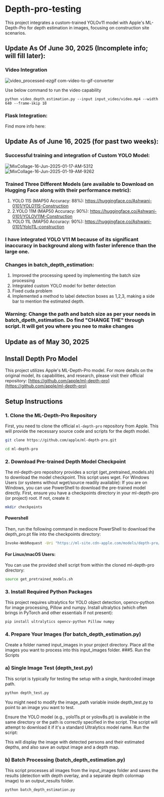 # Depth-pro-testing
This project integrates a custom-trained YOLOv11 model with Apple's ML-Depth-Pro for depth estimation in images, focusing on construction site scenarios.
## Update As Of June 30, 2025 (Incomplete info; will fill later):
### Video Integration

![video_processed-ezgif com-video-to-gif-converter](https://github.com/user-attachments/assets/1ab6d2b4-6bdb-4d12-9047-f26f86fecdff)

Use below command to run the video capability

```
python video_depth_estimation.py --input input_video/video.mp4 --width 640 --frame-skip 10
```

### Flask Integration:
Find more info here: 

## Update As of June 16, 2025 (for past two weeks):
### Successful training and integration of Custom YOLO Model:
  ![MixCollage-16-Jun-2025-01-17-AM-5312](https://github.com/user-attachments/assets/6cfb825a-965e-4ff0-93e7-c3275de7bbba)
  ![MixCollage-16-Jun-2025-01-19-AM-9262](https://github.com/user-attachments/assets/5c6f1cd7-46ef-428c-90d1-2b270df1c111)
  ### Trained Three Different Models (are available to Download on Hugging Face along with their performance metric):
  1. YOLO 11S (MAP50 Accuracy: 88%): https://huggingface.co/Ashwani-0101/YOLO11S-Construction
  2. 2.YOLO 11M (MAP50 Accuracy: 90%): https://huggingface.co/Ashwani-0101/YOLOV11M-Construction
  3. YOLO 11L (MAP50 Accuracy: 90%): https://huggingface.co/Ashwani-0101/Yolo11L-construction
### I have integrated YOLO V11 M because of its significant inaccuracy in background along with faster inference than the large one.
### Changes in batch_depth_estimation:

  1. Improved the processing speed by implementing the batch size processing
  2. Integrated custom YOLO model for better detection
  3. Fixed cuda problem
  4. Implemented a method to label detection boxes as 1,2,3, making a side bar to mention the estimated depth.

### Warning: Change the path and batch size as per your needs in batch_dpeth_estimation. Do find "CHANGE THE" through script. It will get you where you nee to make changes 
  
## Update as of May 30, 2025
## Install Depth Pro Model

This project utilizes Apple's ML-Depth-Pro model. For more details on the original model, its capabilities, and research, please visit their official repository:
[https://github.com/apple/ml-depth-pro](https://github.com/apple/ml-depth-pro)

## Setup Instructions

### 1. Clone the ML-Depth-Pro Repository

First, you need to clone the official `ml-depth-pro` repository from Apple. This will provide the necessary source code and scripts for the depth model.

```bash
git clone https://github.com/apple/ml-depth-pro.git
```
```bash
cd ml-depth-pro
```
### 2. Download Pre-trained Depth Model Checkpoint
The ml-depth-pro repository provides a script (get_pretrained_models.sh) to download the model checkpoint. This script uses wget.
For Windows Users (or systems without wget/source readily available):
If you are on Windows, you can use PowerShell to download the pre-trained model directly.
First, ensure you have a checkpoints directory in your ml-depth-pro (or project) root. If not, create it:
```bash
mkdir checkpoints
```
#### Powershell
Then, run the following command in mediocre PowerShell to download the depth_pro.pt file into the checkpoints directory:
```bash
Invoke-WebRequest -Uri "https://ml-site.cdn-apple.com/models/depth-pro/depth_pro.pt" -OutFile "checkpoints\depth_pro.pt"
```

#### For Linux/macOS Users:
You can use the provided shell script from within the cloned ml-depth-pro directory:
```bash
source get_pretrained_models.sh
```
### 3. Install Required Python Packages
This project requires ultralytics for YOLO object detection, opencv-python for image processing, Pillow and numpy. 
Install ultralytics (which often brings in PyTorch and other essentials if not present):
```bash
pip install ultralytics opencv-python Pillow numpy
```

### 4. Prepare Your Images (for batch_depth_estimation.py)
Create a folder named input_images in your project directory.
Place all the images you want to process into this input_images folder.
###5. Run the Scripts
### a) Single Image Test (depth_test.py)
This script is typically for testing the setup with a single, hardcoded image path.
```bash
python depth_test.py
```
You might need to modify the image_path variable inside depth_test.py to point to an image you want to test.

Ensure the YOLO model (e.g., yolo11s.pt or yolov8s.pt) is available in the same directory or the path is correctly specified in the script. The script will attempt to download it if it's a standard Ultralytics model name.
Run the script:

This will display the image with detected persons and their estimated depths, and also save an output image and a depth map.
### b) Batch Processing (batch_depth_estimation.py)
This script processes all images from the input_images folder and saves the results (detection with depth overlay, and a separate depth colormap image) to an output_results folder.
```bash
python batch_depth_estimation.py
```
